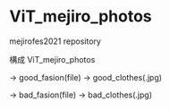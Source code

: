 # ViT_mejiro_photos
mejirofes2021 repository

構成
ViT_mejiro_photos

-> good_fasion(file) -> good_clothes(.jpg)

-> bad_fasion(file) -> bad_clothes(.jpg)
